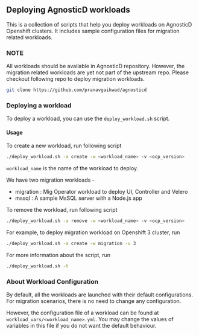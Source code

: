 ## Deploying AgnosticD workloads

This is a collection of scripts that help you deploy workloads on AgnosticD Openshift clusters. It includes sample configuration files for migration related workloads.

### NOTE

All workloads should be available in AgnosticD repository. However, the migration related workloads are yet not part of the upstream repo. Please checkout following repo to deploy migration workloads.

```bash
git clone https://github.com/pranavgaikwad/agnosticd
```

### Deploying a workload

To deploy a workload, you can use the `deploy_workload.sh` script.

#### Usage

To create a new workload, run following script 

```bash
./deploy_workload.sh -a create -w <workload_name> -v <ocp_version>
```

`workload_name` is the name of the workload to deploy. 

We have two migration workloads -

* migration : Mig Operator workload to deploy UI, Controller and Velero
* mssql : A sample MsSQL server with a Node.js app 

To remove the workload, run following script

```bash
./deploy_workload.sh -a remove -w <workload_name> -v <ocp_version> 
```

For example, to deploy migration workload on Openshift 3 cluster, run

```bash
./deploy_workload.sh -a create -w migration -v 3
```

For more information about the script, run 

```bash
./deploy_workload.sh -h
```

### About Workload Configuration

By default, all the workloads are launched with their default configurations. For migration scenarios, there is no need to change any configuration. 

However, the configuration file of a workload can be found at `workload_vars/<workload_name>.yml`. You may change the values of variables in this file if you do not want the default behaviour.


